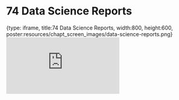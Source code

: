 # 74 Data Science Reports
 
{type: iframe, title:74 Data Science Reports, width:800, height:600, poster:resources/chapt_screen_images/data-science-reports.png}
![](https://datatrail-jhu.github.io/DataTrail/no_toc/data-science-reports.html)
 

 
